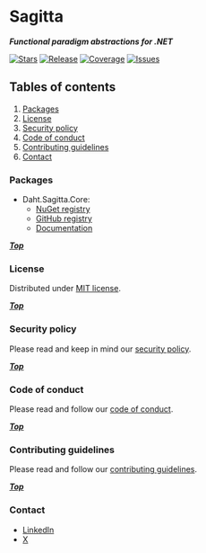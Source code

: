 # Sagitta

***Functional paradigm abstractions for .NET***

[![Stars](https://img.shields.io/github/stars/daht-x/sagitta?style=for-the-badge&logo=starship&logoColor=cdd6f4&label=Stars&labelColor=313244&color=b4befe)](https://github.com/daht-x/sagitta/stargazers)
[![Release](https://img.shields.io/github/v/release/daht-x/sagitta?style=for-the-badge&logo=github&logoColor=cdd6f4&label=Release&labelColor=313244&color=b4befe)](https://github.com/daht-x/sagitta/releases)
[![Coverage](https://img.shields.io/codecov/c/github/daht-x/sagitta?style=for-the-badge&logo=codecov&logoColor=cdd6f4&label=Coverage&labelColor=313244&color=b4befe)](https://app.codecov.io/gh/daht-x/sagitta)
[![Issues](https://img.shields.io/github/issues/daht-x/sagitta?style=for-the-badge&logo=gitbook&logoColor=cdd6f4&label=Issues&labelColor=313244&color=b4befe)](https://github.com/daht-x/sagitta/issues)

## Tables of contents

1. [Packages](#packages)
2. [License](#license)
3. [Security policy](#security-policy)
4. [Code of conduct](#code-of-conduct)
5. [Contributing guidelines](#contributing-guidelines)
6. [Contact](#contact)

### Packages

- Daht.Sagitta.Core:
  - [NuGet registry](https://www.nuget.org/packages/Daht.Sagitta.Core)
  - [GitHub registry](https://github.com/daht-x/sagitta/pkgs/nuget/Daht.Sagitta.Core)
  - [Documentation](./libraries/core/readme.md)

***[Top](#sagitta)***

### License

Distributed under [MIT license](./license).

***[Top](#sagitta)***

### Security policy

Please read and keep in mind our [security policy](./security.md).

***[Top](#sagitta)***

### Code of conduct

Please read and follow our [code of conduct](./code-of-conduct.md).

***[Top](#sagitta)***

### Contributing guidelines

Please read and follow our [contributing guidelines](./contributing.md).

***[Top](#sagitta)***

### Contact

- [LinkedIn](https://www.linkedin.com/in/daht-x)
- [X](https://x.com/_daht_x)

